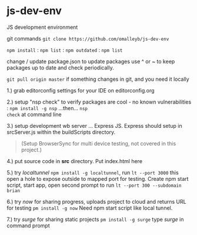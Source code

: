 # js-dev-env
JS development environment 

git commands
`git clone https://github.com/omalleyb/js-dev-env`

`npm install` : `npm list` : `npm outdated` : `npm list`

change / update package.json to update packages use ^ or ~ to keep packages up to date and check periodically.

`git pull origin master` if something changes in git, and you need it locally


1.) grab editorconfig settings for your IDE on editorconfig.org

2.) setup "nsp check" to verify packages are cool - no known vulnerabilities : <code>npm install -g nsp</code> ...then... <code>nsp check</code> at command line

3.) setup development wb server ... Express JS.  Express should setup in srcServer.js within the buildScripts directory.  
>(Setup BrowserSync for multi device testing, not covered in this project.)

4.) put source code in **src** directory.  Put index.html here

5.) try _localtunnel_ `npm install -g localtunnel`, run `lt --port 3000`  this open a hole to expose outside to mapped port for testing.  Create npm start script, start app, open second prompt to run `lt --port 300 --subdomain brian`

6.) try _now_ for sharing progress, uploads project to cloud and returns URL for testing `pm install -g now`  Need npm start script like local tunnel.

7.) try _surge_ for sharing static projects `pm install -g surge` type _surge_ in command prompt



